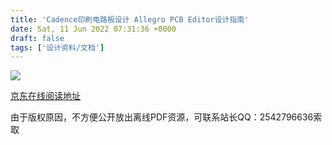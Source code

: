 ```yaml
---
title: 'Cadence印刷电路板设计 Allegro PCB Editor设计指南'
date: Sat, 11 Jun 2022 07:31:36 +0000
draft: false
tags: ['设计资料/文档']
---
```


![](https://a1024.synology.me:222/images/blog2022/Cadence%E5%8D%B0%E5%88%B7%E7%94%B5%E8%B7%AF%E6%9D%BF%E8%AE%BE%E8%AE%A1%20Allegro%20PCB%20Editor%E8%AE%BE%E8%AE%A1%E6%8C%87%E5%8D%97%20.png)

[京东在线阅读地址](https://cread.jd.com/read/startRead.action?bookId=30149966&readType=1)

由于版权原因，不方便公开放出离线PDF资源，可联系站长QQ：2542796636索取